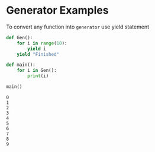 

# Generator Examples

To convert any function into `generator` use yield statement

```py
def Gen():
    for i in range(10):
        yield i
    yield "Finished"

def main():
    for i in Gen():
        print(i)

main()
```

```output
0
1
2
3
4
5
6
7
8
9
```